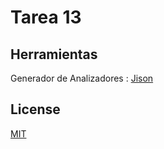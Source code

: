 # Tarea 13



## Herramientas


Generador de Analizadores  : [Jison](http://zaa.ch/jison/docs/)



## License
[MIT](https://choosealicense.com/licenses/mit/)